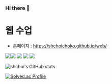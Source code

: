 ### Hi there 👋

# 웹 수업
- 홈페이지 : https://shchoichoko.github.io/web/


<img src="https://img.shields.io/badge/-JAVA-blueviolet"/><img src="https://img.shields.io/badge/-C%20%EC%96%B8%EC%96%B4-lightgrey"/>
<img src="https://img.shields.io/badge/-LINUX-critical"/>
<img src="https://img.shields.io/badge/-Github-informational"/>
<img src="https://img.shields.io/badge/-HTML-brightgreen"/>

![shchoi's GitHub stats](https://github-readme-stats.vercel.app/api?username=shchoichoko&show_icons=true&theme=dark)  

[![Solved.ac Profile](http://mazassumnida.wtf/api/v2/generate_badge?boj=shchoi)](https://solved.ac/shchoi})
